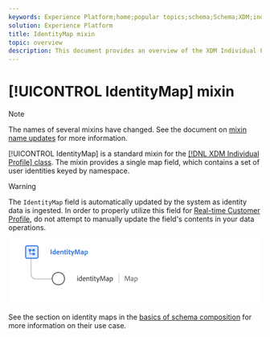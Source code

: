 ```yaml
---
keywords: Experience Platform;home;popular topics;schema;Schema;XDM;individual profile;fields;schemas;Schemas;identityMap;identity map;Identity map;Schema design;map;Map;union schema;union
solution: Experience Platform
title: IdentityMap mixin
topic: overview
description: This document provides an overview of the XDM Individual Profile class.
---
```


# [!UICONTROL IdentityMap] mixin

>[!NOTE]
>
>The names of several mixins have changed. See the document on [mixin name updates](../name-updates.md) for more information.

[!UICONTROL IdentityMap] is a standard mixin for the [[!DNL XDM Individual Profile] class](../../classes/individual-profile.md). The mixin provides a single map field, which contains a set of user identities keyed by namespace.

>[!WARNING]
>
>The `IdentityMap` field is automatically updated by the system as identity data is ingested. In order to properly utilize this field for [Real-time Customer Profile](../../../profile/home.md), do not attempt to manually update the field's contents in your data operations.

<img src='../../images/mixins/identitymap.png' width=600 /><br />

See the section on identity maps in the [basics of schema composition](../../schema/composition.md#identityMap) for more information on their use case.